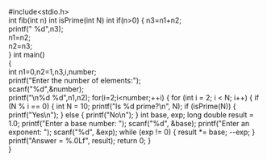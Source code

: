 #include<stdio.h>   
int fib(int n)
int isPrime(int N)
int 
if(n>0)
{
  n3=n1+n2;    
  printf(" %d",n3);    
  n1=n2;    
  n2=n3;    
}
int main()    
{    
 int n1=0,n2=1,n3,i,number;    
 printf("Enter the number of elements:");    
 scanf("%d",&number);    
 printf("\n%d %d",n1,n2);
 for(i=2;i<number;++i)
 {
    for (int i = 2; i < N; i++) {
        if (N % i == 0) {
         int N = 10;
    printf("Is %d prime?\n", N);
    if (isPrime(N)) {
        printf("Yes\n");
    }
    else {
        printf("No\n");
    }
    int base, exp;
    long double result = 1.0;
    printf("Enter a base number: ");
    scanf("%d", &base);
    printf("Enter an exponent: ");
    scanf("%d", &exp);
    while (exp != 0) {
        result *= base;
        --exp;
    }
    printf("Answer = %.0Lf", result);
    return 0;
     }  
     }
        

